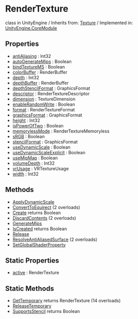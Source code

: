 # RenderTexture
class in UnityEngine
 / Inherits from: <a href="https://docs.unity3d.com/6000.0/Documentation/ScriptReference/Texture.html">Texture</a> / Implemented in: <a href="https://docs.unity3d.com/6000.0/Documentation/ScriptReference/UnityEngine.CoreModule.html">UnityEngine.CoreModule</a>

## Properties
- <a href="https://docs.unity3d.com/6000.0/Documentation/ScriptReference/RenderTexture-antiAliasing.html">antiAliasing</a> : Int32
- <a href="https://docs.unity3d.com/6000.0/Documentation/ScriptReference/RenderTexture-autoGenerateMips.html">autoGenerateMips</a> : Boolean
- <a href="https://docs.unity3d.com/6000.0/Documentation/ScriptReference/RenderTexture-bindTextureMS.html">bindTextureMS</a> : Boolean
- <a href="https://docs.unity3d.com/6000.0/Documentation/ScriptReference/RenderTexture-colorBuffer.html">colorBuffer</a> : RenderBuffer
- <a href="https://docs.unity3d.com/6000.0/Documentation/ScriptReference/RenderTexture-depth.html">depth</a> : Int32
- <a href="https://docs.unity3d.com/6000.0/Documentation/ScriptReference/RenderTexture-depthBuffer.html">depthBuffer</a> : RenderBuffer
- <a href="https://docs.unity3d.com/6000.0/Documentation/ScriptReference/RenderTexture-depthStencilFormat.html">depthStencilFormat</a> : GraphicsFormat
- <a href="https://docs.unity3d.com/6000.0/Documentation/ScriptReference/RenderTexture-descriptor.html">descriptor</a> : RenderTextureDescriptor
- <a href="https://docs.unity3d.com/6000.0/Documentation/ScriptReference/RenderTexture-dimension.html">dimension</a> : TextureDimension
- <a href="https://docs.unity3d.com/6000.0/Documentation/ScriptReference/RenderTexture-enableRandomWrite.html">enableRandomWrite</a> : Boolean
- <a href="https://docs.unity3d.com/6000.0/Documentation/ScriptReference/RenderTexture-format.html">format</a> : RenderTextureFormat
- <a href="https://docs.unity3d.com/6000.0/Documentation/ScriptReference/RenderTexture-graphicsFormat.html">graphicsFormat</a> : GraphicsFormat
- <a href="https://docs.unity3d.com/6000.0/Documentation/ScriptReference/RenderTexture-height.html">height</a> : Int32
- <a href="https://docs.unity3d.com/6000.0/Documentation/ScriptReference/RenderTexture-isPowerOfTwo.html">isPowerOfTwo</a> : Boolean
- <a href="https://docs.unity3d.com/6000.0/Documentation/ScriptReference/RenderTexture-memorylessMode.html">memorylessMode</a> : RenderTextureMemoryless
- <a href="https://docs.unity3d.com/6000.0/Documentation/ScriptReference/RenderTexture-sRGB.html">sRGB</a> : Boolean
- <a href="https://docs.unity3d.com/6000.0/Documentation/ScriptReference/RenderTexture-stencilFormat.html">stencilFormat</a> : GraphicsFormat
- <a href="https://docs.unity3d.com/6000.0/Documentation/ScriptReference/RenderTexture-useDynamicScale.html">useDynamicScale</a> : Boolean
- <a href="https://docs.unity3d.com/6000.0/Documentation/ScriptReference/RenderTexture-useDynamicScaleExplicit.html">useDynamicScaleExplicit</a> : Boolean
- <a href="https://docs.unity3d.com/6000.0/Documentation/ScriptReference/RenderTexture-useMipMap.html">useMipMap</a> : Boolean
- <a href="https://docs.unity3d.com/6000.0/Documentation/ScriptReference/RenderTexture-volumeDepth.html">volumeDepth</a> : Int32
- <a href="https://docs.unity3d.com/6000.0/Documentation/ScriptReference/RenderTexture-vrUsage.html">vrUsage</a> : VRTextureUsage
- <a href="https://docs.unity3d.com/6000.0/Documentation/ScriptReference/RenderTexture-width.html">width</a> : Int32

## Methods
- <a href="https://docs.unity3d.com/6000.0/Documentation/ScriptReference/RenderTexture.ApplyDynamicScale.html">ApplyDynamicScale</a>
- <a href="https://docs.unity3d.com/6000.0/Documentation/ScriptReference/RenderTexture.ConvertToEquirect.html">ConvertToEquirect</a> (2 overloads)
- <a href="https://docs.unity3d.com/6000.0/Documentation/ScriptReference/RenderTexture.Create.html">Create</a> returns Boolean
- <a href="https://docs.unity3d.com/6000.0/Documentation/ScriptReference/RenderTexture.DiscardContents.html">DiscardContents</a> (2 overloads)
- <a href="https://docs.unity3d.com/6000.0/Documentation/ScriptReference/RenderTexture.GenerateMips.html">GenerateMips</a>
- <a href="https://docs.unity3d.com/6000.0/Documentation/ScriptReference/RenderTexture.IsCreated.html">IsCreated</a> returns Boolean
- <a href="https://docs.unity3d.com/6000.0/Documentation/ScriptReference/RenderTexture.Release.html">Release</a>
- <a href="https://docs.unity3d.com/6000.0/Documentation/ScriptReference/RenderTexture.ResolveAntiAliasedSurface.html">ResolveAntiAliasedSurface</a> (2 overloads)
- <a href="https://docs.unity3d.com/6000.0/Documentation/ScriptReference/RenderTexture.SetGlobalShaderProperty.html">SetGlobalShaderProperty</a>

## Static Properties
- <a href="https://docs.unity3d.com/6000.0/Documentation/ScriptReference/RenderTexture-active.html">active</a> : RenderTexture

## Static Methods
- <a href="https://docs.unity3d.com/6000.0/Documentation/ScriptReference/RenderTexture.GetTemporary.html">GetTemporary</a> returns RenderTexture (14 overloads)
- <a href="https://docs.unity3d.com/6000.0/Documentation/ScriptReference/RenderTexture.ReleaseTemporary.html">ReleaseTemporary</a>
- <a href="https://docs.unity3d.com/6000.0/Documentation/ScriptReference/RenderTexture.SupportsStencil.html">SupportsStencil</a> returns Boolean
